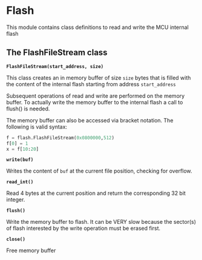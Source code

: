 # Flash

This module contains class definitions to read and write the MCU internal flash

## The FlashFileStream class


**`FlashFileStream(start_address, size)`**

This class creates an in memory buffer of size ```size``` bytes that is filled with the content
of the internal flash starting from address ```start_address```

Subsequent operations of read and write are performed on the memory buffer. To actually write the memory buffer
to the internal flash a call to flush() is needed.

The memory buffer can also be accessed via bracket notation. The following is valid syntax:

```py
f = flash.FlashFileStream(0x0800000,512)
f[0] = 1
x = f[10:20]
```


**`write(buf)`**

Writes the content of ```buf``` at the current file position, checking for overflow.


**`read_int()`**

Read 4 bytes at the current position and return the corresponding 32 bit integer.


**`flush()`**

Write the memory buffer to flash. It can be VERY slow because the sector(s) of flash interested by the write operation must be erased first.


**`close()`**

Free memory buffer
<!--stackedit_data:
eyJoaXN0b3J5IjpbMTAyMzM3Mjg3MSwtODk5MzkzMjk2XX0=
-->